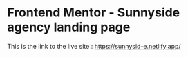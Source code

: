 # Frontend Mentor - Sunnyside agency landing page

This is the link to the live site :
https://sunnysid-e.netlify.app/
